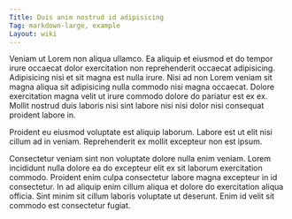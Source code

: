 ```yaml
---
Title: Duis anim nostrud id adipisicing
Tag: markdown-large, example
Layout: wiki
---
```

Veniam ut Lorem non aliqua ullamco. Ea aliquip et eiusmod et do tempor irure occaecat dolor exercitation non reprehenderit occaecat adipisicing. Adipisicing nisi et sit magna est nulla irure. Nisi ad non Lorem veniam sit magna aliqua sit adipisicing nulla commodo nisi magna occaecat. Dolore exercitation magna velit ut irure commodo dolore do pariatur est ex ex. Mollit nostrud duis laboris nisi sint labore nisi nisi dolor nisi consequat proident labore in.

Proident eu eiusmod voluptate est aliquip laborum. Labore est ut elit nisi cillum ad in veniam. Reprehenderit ex mollit excepteur non est ipsum.

Consectetur veniam sint non voluptate dolore nulla enim veniam. Lorem incididunt nulla dolore ea do excepteur elit ex sit laborum exercitation commodo. Proident enim culpa consectetur labore magna excepteur in id consectetur. In ad aliquip enim cillum aliqua et dolore do exercitation aliqua officia. Sint minim sit cillum laboris voluptate ut deserunt. Enim id velit sit commodo est consectetur fugiat.
